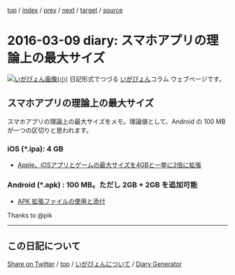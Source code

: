 [top](../index.html) 
 / [index](https://igapyon.github.io/diary/2016/index.html) 
 / [prev](https://igapyon.github.io/diary/2016/ig160305.html) 
 / [next](https://igapyon.github.io/diary/2016/ig160310.html) 
 / [target](https://igapyon.github.io/diary/2016/ig160309.html) 
 / [source](https://github.com/igapyon/diary/blob/gh-pages/2016/ig160309.html.src.md) 

2016-03-09 diary: スマホアプリの理論上の最大サイズ
=====================================================================================================
[![いがぴょん画像(小)](https://igapyon.github.io/diary/images/iga200306s.jpg "いがぴょん")](https://igapyon.github.io/diary/memo/memoigapyon.html) 日記形式でつづる [いがぴょん](https://igapyon.github.io/diary/memo/memoigapyon.html)コラム ウェブページです。

## スマホアプリの理論上の最大サイズ

スマホアプリの理論上の最大サイズをメモ。理論値として、Android の 100 MB が一つの区切りと思われます。


### iOS (*.ipa): 4 GB


* [Apple、iOSアプリとゲームの最大サイズを4GBと一挙に2倍に拡張](http://jp.techcrunch.com/2015/02/13/20150212ios-app-size-limit/)



### Android (*.apk) : 100 MB。ただし 2GB + 2GB を追加可能


* [APK 拡張ファイルの使用と添付](https://support.google.com/googleplay/android-developer/answer/2481797?hl=ja)


Thanks to @pik


----------------------------------------------------------------------------------------------------

## この日記について

[Share on Twitter](https://twitter.com/intent/tweet?hashtags=igapyon%2Cdiary%2C%E3%81%84%E3%81%8C%E3%81%B4%E3%82%87%E3%82%93&text=%E3%82%B9%E3%83%9E%E3%83%9B%E3%82%A2%E3%83%97%E3%83%AA%E3%81%AE%E7%90%86%E8%AB%96%E4%B8%8A%E3%81%AE%E6%9C%80%E5%A4%A7%E3%82%B5%E3%82%A4%E3%82%BA&url=https%3A%2F%2Figapyon.github.io%2Fdiary%2F2016%2Fig160309.html) / [top](../index.html) / [いがぴょんについて](https://igapyon.github.io/diary/memo/memoigapyon.html) / [Diary Generator](https://github.com/igapyon/igapyonv3)
